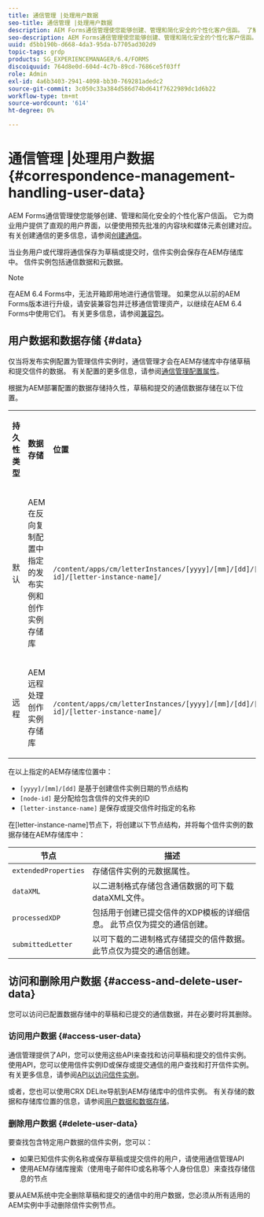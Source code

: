 ```yaml
---
title: 通信管理 |处理用户数据
seo-title: 通信管理 |处理用户数据
description: AEM Forms通信管理使您能够创建、管理和简化安全的个性化客户信函。 了解如何在AEM存储库中配置存储草稿和提交信件的数据，访问存储的数据，以及删除存储的数据。
seo-description: AEM Forms通信管理使您能够创建、管理和简化安全的个性化客户信函。 了解如何在AEM存储库中配置存储草稿和提交信件的数据，访问存储的数据，以及删除存储的数据。
uuid: d5bb190b-d668-4da3-95da-b7705ad302d9
topic-tags: grdp
products: SG_EXPERIENCEMANAGER/6.4/FORMS
discoiquuid: 764d8e0d-604d-4c7b-89cd-7686ce5f03ff
role: Admin
exl-id: 4a6b3403-2941-4098-bb30-769281adedc2
source-git-commit: 3c050c33a384d586d74bd641f7622989dc1d6b22
workflow-type: tm+mt
source-wordcount: '614'
ht-degree: 0%

---
```


# 通信管理 |处理用户数据 {#correspondence-management-handling-user-data}

AEM Forms通信管理使您能够创建、管理和简化安全的个性化客户信函。 它为商业用户提供了直观的用户界面，以便使用预先批准的内容块和媒体元素创建对应。 有关创建通信的更多信息，请参阅[创建通信](/help/forms/using/create-correspondence.md)。

当业务用户或代理将通信保存为草稿或提交时，信件实例会保存在AEM存储库中。 信件实例包括通信数据和元数据。

>[!NOTE]
>
>在AEM 6.4 Forms中，无法开箱即用地进行通信管理。 如果您从以前的AEM Forms版本进行升级，请安装兼容包并迁移通信管理资产，以继续在AEM 6.4 Forms中使用它们。 有关更多信息，请参阅[兼容包](/help/forms/using/compatibility-package.md)。

## 用户数据和数据存储 {#data}

仅当将发布实例配置为管理信件实例时，通信管理才会在AEM存储库中存储草稿和提交信件的数据。 有关配置的更多信息，请参阅[通信管理配置属性](/help/forms/using/cm-configuration-properties.md)。

根据为AEM部署配置的数据存储持久性，草稿和提交的通信数据存储在以下位置。

<table> 
 <tbody>
  <tr>
   <td><p><strong>持久性类型</strong></p> </td> 
   <td><p><strong>数据存储</strong></p> </td> 
   <td><p><strong>位置</strong></p> </td> 
  </tr>
  <tr>
   <td><p>默认</p> </td> 
   <td><p>AEM在反向复制配置中指定的发布实例和创作实例存储库</p> </td> 
   <td><p><code>/content/apps/cm/letterInstances/[yyyy]/[mm]/[dd]/[node-id]/[letter-instance-name]/</code> </p> </td> 
  </tr>
  <tr>
   <td><p>远程</p> </td> 
   <td><p>AEM远程处理创作实例存储库</p> </td> 
   <td><p><code>/content/apps/cm/letterInstances/[yyyy]/[mm]/[dd]/[node-id]/[letter-instance-name]/</code></p> </td> 
  </tr>
 </tbody>
</table>

在以上指定的AEM存储库位置中：

* `[yyyy]/[mm]/[dd]` 是基于创建信件实例日期的节点结构
* `[node-id]` 是分配给包含信件的文件夹的ID
* `[letter-instance-name]` 是保存或提交信件时指定的名称

在[letter-instance-name]节点下，将创建以下节点结构，并将每个信件实例的数据存储在AEM存储库中：

| 节点 | 描述 |
|---|---|
| `extendedProperties` | 存储信件实例的元数据属性。 |
| `dataXML` | 以二进制格式存储包含通信数据的可下载dataXML文件。 |
| `processedXDP` | 包括用于创建已提交信件的XDP模板的详细信息。 此节点仅为提交的通信创建。 |
| `submittedLetter` | 以可下载的二进制格式存储提交的信件数据。 此节点仅为提交的通信创建。 |

## 访问和删除用户数据 {#access-and-delete-user-data}

您可以访问已配置数据存储中的草稿和已提交的通信数据，并在必要时将其删除。

### 访问用户数据 {#access-user-data}

通信管理提供了API，您可以使用这些API来查找和访问草稿和提交的信件实例。 使用API，您可以使用信件实例ID或保存或提交通信的用户查找和打开信件实例。 有关更多信息，请参阅[API以访问信件实例](/help/forms/using/cm-apis-to-access-letter-instances.md)。

或者，您也可以使用CRX DELite导航到AEM存储库中的信件实例。 有关存储的数据和存储库位置的信息，请参阅[用户数据和数据存储](/help/forms/using/correspondence-management-handling-user-data.md#data)。

### 删除用户数据 {#delete-user-data}

要查找包含特定用户数据的信件实例，您可以：

* 如果已知信件实例名称或保存草稿或提交信件的用户，请使用通信管理API
* 使用AEM存储库搜索（使用电子邮件ID或名称等个人身份信息）来查找存储信息的节点

要从AEM系统中完全删除草稿和提交的通信中的用户数据，您必须从所有适用的AEM实例中手动删除信件实例节点。
